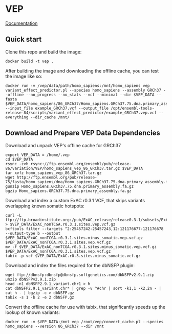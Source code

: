 VEP
=======

[Documentation](http://uswest.ensembl.org/info/docs/tools/vep/index.html)

Quick start
-----------

Clone this repo and build the image:
    
    docker build -t vep .


After building the image and downloading the offline cache, you can test the image like so:

    docker run -v /vep/data/path/homo_sapiens:/mnt/homo_sapiens vep variant_effect_predictor.pl --species homo_sapiens --assembly GRCh37 --offline --no_progress --no_stats --vcf --minimal --dir $VEP_DATA --fasta $VEP_DATA/homo_sapiens/86_GRCh37/Homo_sapiens.GRCh37.75.dna.primary_assembly.fa.gz --input_file example_GRCh37.vcf --output_file /opt/ensembl-tools-release-84/scripts/variant_effect_predictor/example_GRCh37.vep.vcf --everything --dir_cache /mnt/


Download and Prepare VEP Data Dependencies
-----------

Download and unpack VEP's offline cache for GRCh37

    export VEP_DATA = /home/.vep
    cd $VEP_DATA
    rsync -zvh rsync://ftp.ensembl.org/ensembl/pub/release-86/variation/VEP/homo_sapiens_vep_86_GRCh37.tar.gz $VEP_DATA
    tar xvfz homo_sapiens_vep_86_GRCh37.tar.gz
    wget http://ftp.ensembl.org/pub/release-75/fasta/homo_sapiens/dna/Homo_sapiens.GRCh37.75.dna.primary_assembly.fa.gz
    gunzip Homo_sapiens.GRCh37.75.dna.primary_assembly.fa.gz
    bgzip Homo_sapiens.GRCh37.75.dna.primary_assembly.fa.gz

Download and index a custom ExAC r0.3.1 VCF, that skips variants overlapping known somatic hotspots:

    curl -L ftp://ftp.broadinstitute.org:/pub/ExAC_release/release0.3.1/subsets/ExAC_nonTCGA.r0.3.1.sites.vep.vcf.gz > $VEP_DATA/ExAC_nonTCGA.r0.3.1.sites.vep.vcf.gz
    bcftools filter --targets ^2:25457242-25457243,12:121176677-121176678 --output-type b --output $VEP_DATA/ExAC_nonTCGA.r0.3.1.sites.minus_somatic.vep.vcf.gz $VEP_DATA/ExAC_nonTCGA.r0.3.1.sites.vep.vcf.gz
    mv -f $VEP_DATA/ExAC_nonTCGA.r0.3.1.sites.minus_somatic.vep.vcf.gz $VEP_DATA/ExAC_nonTCGA.r0.3.1.sites.vep.vcf.gz
    tabix -p vcf $VEP_DATA/ExAC.r0.3.sites.minus_somatic.vcf.gz


Download and index the files required for the dbNSFP plugin:

    wget ftp://dbnsfp:dbnsfp@dbnsfp.softgenetics.com/dbNSFPv2.9.1.zip
    unzip dbNSFPv2.9.1.zip
    head -n1 dbNSFP2.9.1_variant.chr1 > h
    cat dbNSFP2.9.1_variant.chr* | grep -v ^#chr | sort -k1,1 -k2,2n - | cat h - | bgzip -c > dbNSFP.gz
    tabix -s 1 -b 2 -e 2 dbNSFP.gz


Convert the offline cache for use with tabix, that significantly speeds up the lookup of known variants:

    docker run -v $VEP_DATA:/mnt vep /root/vep/convert_cache.pl --species homo_sapiens --version 86_GRCh37 --dir /mnt
